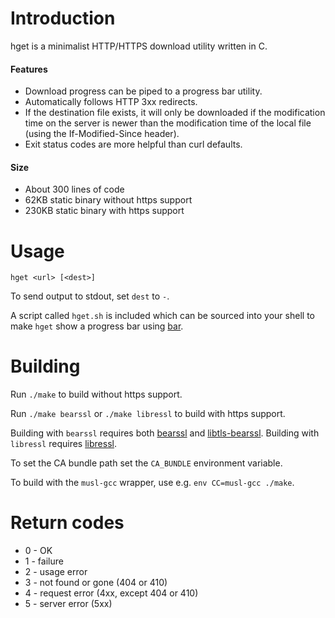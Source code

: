 # Introduction

hget is a minimalist HTTP/HTTPS download utility written in C.

#### Features
* Download progress can be piped to a progress bar utility.
* Automatically follows HTTP 3xx redirects.
* If the destination file exists, it will only be downloaded if the modification
  time on the server is newer than the modification time of the local file
  (using the If-Modified-Since header).
* Exit status codes are more helpful than curl defaults.

#### Size
* About 300 lines of code
* 62KB static binary without https support
* 230KB static binary with https support


# Usage

    hget <url> [<dest>]

To send output to stdout, set `dest` to `-`.

A script called `hget.sh` is included which can be sourced into your shell to
make `hget` show a progress bar using [bar](https://github.com/clark800/bar).


# Building

Run `./make` to build without https support.

Run `./make bearssl` or `./make libressl` to build with https support.

Building with `bearssl` requires both [bearssl](https://bearssl.org/)
and [libtls-bearssl](https://github.com/michaelforney/libtls-bearssl).
Building with `libressl` requires [libressl](http://www.libressl.org/).

To set the CA bundle path set the `CA_BUNDLE` environment variable.

To build with the `musl-gcc` wrapper, use e.g. `env CC=musl-gcc ./make`.


# Return codes

* 0 - OK
* 1 - failure
* 2 - usage error
* 3 - not found or gone (404 or 410)
* 4 - request error (4xx, except 404 or 410)
* 5 - server error (5xx)

